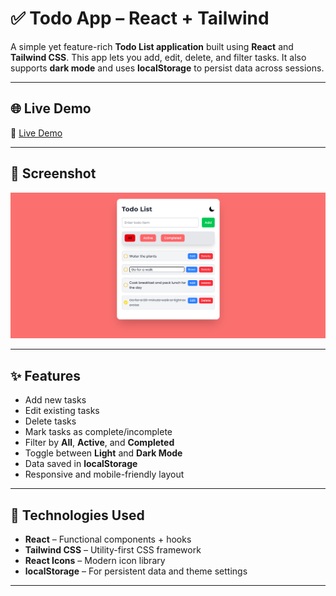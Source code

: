 # ✅ Todo App – React + Tailwind

A simple yet feature-rich **Todo List application** built using **React** and **Tailwind CSS**. This app lets you add, edit, delete, and filter tasks. It also supports **dark mode** and uses **localStorage** to persist data across sessions.

---

## 🌐 Live Demo

🔗 [Live Demo](https://react-tailwind-projects-ten.vercel.app/)

---

## 📸 Screenshot

![Todo App Screenshot](./Screenshot%202025-07-18%20192624.png)

---

## ✨ Features

- Add new tasks
- Edit existing tasks
- Delete tasks
- Mark tasks as complete/incomplete
- Filter by **All**, **Active**, and **Completed**
- Toggle between **Light** and **Dark Mode**
- Data saved in **localStorage**
- Responsive and mobile-friendly layout

---

## 🚀 Technologies Used

- **React** – Functional components + hooks
- **Tailwind CSS** – Utility-first CSS framework
- **React Icons** – Modern icon library
- **localStorage** – For persistent data and theme settings

---

